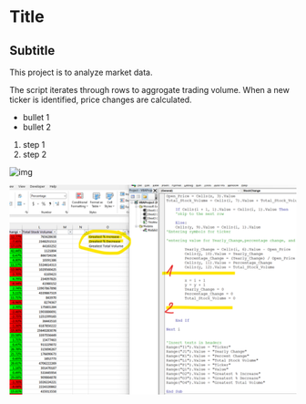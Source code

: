 # Title # 

## Subtitle ##

This project is to analyze market data. 

The script iterates through rows to aggrogate trading volume. When a new ticker is identified, price changes are calculated. 
* bullet 1
* bullet 2

1. step 1
2. step 2

![img](https://t4.ftcdn.net/jpg/00/97/58/97/240_F_97589769_t45CqXyzjz0KXwoBZT9PRaWGHRk5hQqQ.jpg)

![img](./image%20(3).png)
